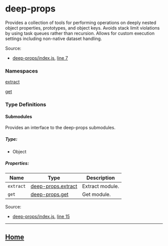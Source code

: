 # deep-props

Provides a collection of tools for performing operations on deeply nested object properties, prototypes, and object keys. Avoids stack limit violations by using task queues rather than recursion. Allows for custom execution settings including non-native dataset handling.

Source:

*   [deep-props/index.js](https://github.com/jpcx/deep-props/blob/0.2.3/index.js), [line 7](https://github.com/jpcx/deep-props/blob/0.2.3/index.js#L7)

### Namespaces

[extract](https://github.com/jpcx/deep-props.extract/blob/0.1.2/docs/global.md)

[get](https://github.com/jpcx/deep-props.get/blob/0.1.2/docs/global.md)

### Type Definitions

<a name="~Submodules"></a>
#### Submodules

Provides an interface to the deep-props submodules.

##### Type:

*   Object

##### Properties:

| Name | Type | Description |
| --- | --- | --- |
| `extract` | [deep-props.extract](https://github.com/jpcx/deep-props.extract/blob/0.1.2/docs/global.md) | Extract module. |
| `get` | [deep-props.get](https://github.com/jpcx/deep-props.get/blob/0.1.2/docs/global.md) | Get module. |

Source:

*   [deep-props/index.js](https://github.com/jpcx/deep-props/blob/0.2.3/index.js), [line 15](https://github.com/jpcx/deep-props/blob/0.2.3/index.js#L15)

<hr>

## [Home](https://github.com/jpcx/deep-props/blob/0.2.3/README.md)